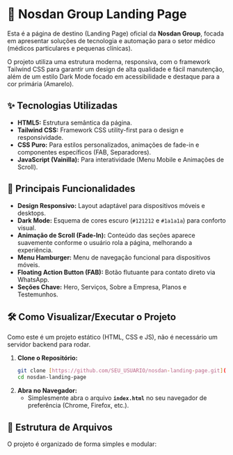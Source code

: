 # 🚀 Nosdan Group Landing Page

Esta é a página de destino (Landing Page) oficial da **Nosdan Group**, focada em apresentar soluções de tecnologia e automação para o setor médico (médicos particulares e pequenas clínicas).

O projeto utiliza uma estrutura moderna, responsiva, com o framework Tailwind CSS para garantir um design de alta qualidade e fácil manutenção, além de um estilo Dark Mode focado em acessibilidade e destaque para a cor primária (Amarelo).

## ✨ Tecnologias Utilizadas

* **HTML5:** Estrutura semântica da página.
* **Tailwind CSS:** Framework CSS utility-first para o design e responsividade.
* **CSS Puro:** Para estilos personalizados, animações de fade-in e componentes específicos (FAB, Separadores).
* **JavaScript (Vainilla):** Para interatividade (Menu Mobile e Animações de Scroll).

## 🎨 Principais Funcionalidades

* **Design Responsivo:** Layout adaptável para dispositivos móveis e desktops.
* **Dark Mode:** Esquema de cores escuro (`#121212` e `#1a1a1a`) para conforto visual.
* **Animação de Scroll (Fade-In):** Conteúdo das seções aparece suavemente conforme o usuário rola a página, melhorando a experiência.
* **Menu Hamburger:** Menu de navegação funcional para dispositivos móveis.
* **Floating Action Button (FAB):** Botão flutuante para contato direto via WhatsApp.
* **Seções Chave:** Hero, Serviços, Sobre a Empresa, Planos e Testemunhos.

## 🛠️ Como Visualizar/Executar o Projeto

Como este é um projeto estático (HTML, CSS e JS), não é necessário um servidor backend para rodar.

1.  **Clone o Repositório:**
    ```bash
    git clone [https://github.com/SEU_USUARIO/nosdan-landing-page.git](https://github.com/SEU_USUARIO/nosdan-landing-page.git)
    cd nosdan-landing-page
    ```
2.  **Abra no Navegador:**
    * Simplesmente abra o arquivo **`index.html`** no seu navegador de preferência (Chrome, Firefox, etc.).

## 📂 Estrutura de Arquivos

O projeto é organizado de forma simples e modular:
